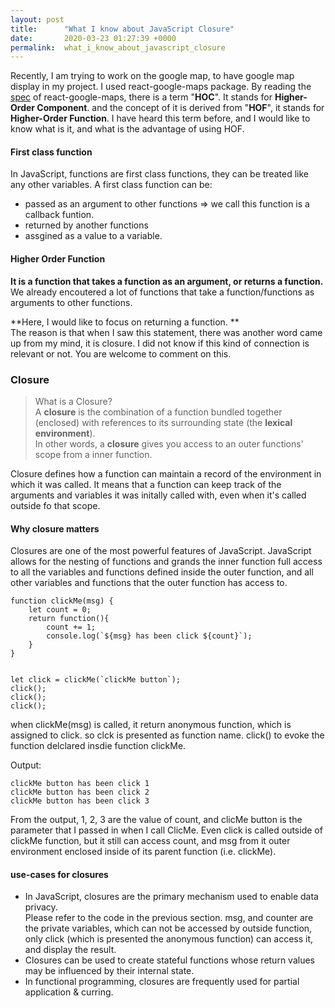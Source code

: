 ```yaml
---
layout: post
title:      "What I know about JavaScript Closure"
date:       2020-03-23 01:27:39 +0000
permalink:  what_i_know_about_javascript_closure
---
```



Recently, I am trying to work on the google map, to have google map display in my project. I used react-google-maps package. By reading the [spec](https://www.npmjs.com/package/react-google-maps) of react-google-maps, there is a term "**HOC**". It stands for **Higher-Order Component**. and the concept of it is derived from "**HOF**", it stands for **Higher-Order Function**.   I have heard this term before, and I would like to know what is it, and what is the advantage of using HOF. 

#### First class function
In JavaScript,  functions are first class functions, they can be treated like any other variables. 
A first class function can be:  
* passed as an argument to other functions => we call this function is a callback funtion.
* returned by another functions
* assgined as a value to a variable.

#### Higher Order Function 
**It is a function that takes a function as an argument, or returns a function.**  
We already encoutered a lot of functions that take a function/functions as arguments to other functions.

**Here, I would like to focus on returning a function. **   
The reason is that when I saw this statement, there was another word came up from my mind, it is closure. I did not know if this kind of connection is relevant or not. You are welcome to comment on this.

  
### Closure  
> What is a Closure?  
> A **closure** is the combination of a function bundled together (enclosed) with references to its surrounding state (the **lexical environment**).  
> In other words, a **closure** gives you access to an outer functions' scope from a inner function.   
>   


Closure defines how a function can maintain a record of the environment in which it was called. It means that a function can keep track of the arguments and variables it was initally called with, even when it's called outside fo that scope.


#### Why closure matters  
Closures are one of the most powerful features of JavaScript. JavaScript allows for the nesting of functions and grands the inner function full access to all the variables and functions defined inside the outer function, and all other variables and functions that the outer function has access to.  


```
function clickMe(msg) {
    let count = 0;
    return function(){
        count += 1;
        console.log(`${msg} has been click ${count}`);
    }
}


let click = clickMe(`clickMe button`);
click();
click();
click();
```   

when clickMe(msg) is called, it return anonymous function, which is assigned to click. so clck is presented as function name. click() to evoke the function delclared insdie function clickMe.

Output: 

```
clickMe button has been click 1
clickMe button has been click 2
clickMe button has been click 3
```  
From  the output, 1, 2, 3 are the value of count, and clicMe button is the parameter that I passed in when I call ClicMe. 
Even click is called outside of clickMe function, but it still can access count, and msg from it outer environment enclosed inside of its parent function (i.e. clickMe). 


#### use-cases for closures  
* In JavaScript, closures are the primary mechanism used to enable data privacy.  
Please refer to the code in the previous section. msg, and counter are the private variables, which can not be accessed by outside function, only click (which is presented the anonymous function) can access it, and display the result. 
* Closures can be used to create stateful functions whose return values may be influenced by their internal state.  
* In functional programming, closures are frequently used for partial application & curring. 





